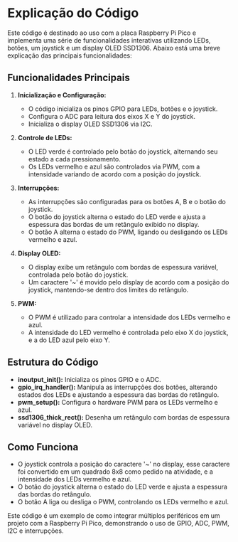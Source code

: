 # Explicação do Código

Este código é destinado ao uso com a placa Raspberry Pi Pico e implementa uma série de funcionalidades interativas utilizando LEDs, botões, um joystick e um display OLED SSD1306. Abaixo está uma breve explicação das principais funcionalidades:

## Funcionalidades Principais

1. **Inicialização e Configuração:**
   - O código inicializa os pinos GPIO para LEDs, botões e o joystick.
   - Configura o ADC para leitura dos eixos X e Y do joystick.
   - Inicializa o display OLED SSD1306 via I2C.

2. **Controle de LEDs:**
   - O LED verde é controlado pelo botão do joystick, alternando seu estado a cada pressionamento.
   - Os LEDs vermelho e azul são controlados via PWM, com a intensidade variando de acordo com a posição do joystick.

3. **Interrupções:**
   - As interrupções são configuradas para os botões A, B e o botão do joystick.
   - O botão do joystick alterna o estado do LED verde e ajusta a espessura das bordas de um retângulo exibido no display.
   - O botão A alterna o estado do PWM, ligando ou desligando os LEDs vermelho e azul.

4. **Display OLED:**
   - O display exibe um retângulo com bordas de espessura variável, controlada pelo botão do joystick.
   - Um caractere '~' é movido pelo display de acordo com a posição do joystick, mantendo-se dentro dos limites do retângulo.

5. **PWM:**
   - O PWM é utilizado para controlar a intensidade dos LEDs vermelho e azul.
   - A intensidade do LED vermelho é controlada pelo eixo X do joystick, e a do LED azul pelo eixo Y.

## Estrutura do Código

- **inoutput_init():** Inicializa os pinos GPIO e o ADC.
- **gpio_irq_handler():** Manipula as interrupções dos botões, alterando estados dos LEDs e ajustando a espessura das bordas do retângulo.
- **pwm_setup():** Configura o hardware PWM para os LEDs vermelho e azul.
- **ssd1306_thick_rect():** Desenha um retângulo com bordas de espessura variável no display OLED.

## Como Funciona

- O joystick controla a posição do caractere '~' no display, esse caractere foi convertido em um quadrado 8x8 como pedido na atividade,  e a intensidade dos LEDs vermelho e azul.
- O botão do joystick alterna o estado do LED verde e ajusta a espessura das bordas do retângulo.
- O botão A liga ou desliga o PWM, controlando os LEDs vermelho e azul.

Este código é um exemplo de como integrar múltiplos periféricos em um projeto com a Raspberry Pi Pico, demonstrando o uso de GPIO, ADC, PWM, I2C e interrupções.
